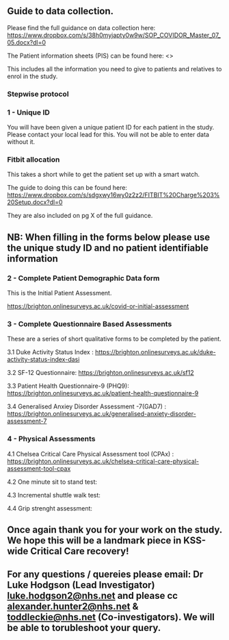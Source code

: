 ## Guide to data collection. 

Please find the full guidance on data collection here: 
<https://www.dropbox.com/s/38h0myjapty0w9w/SOP_COVIDOR_Master_07_05.docx?dl=0>

The Patient information sheets (PIS) can be found here: 
<>

This includes all the information you need to give to patients and relatives to enrol in the study. 

### Stepwise protocol

### 1 - Unique ID

You will have been given a unique patient ID for each patient in the study. 
Please contact your local lead for this. You will not be able to enter data without it. 

###  Fitbit allocation 

 This takes a short while to get the patient set up with a smart watch.

 The guide to doing this can be found here: 
<https://www.dropbox.com/s/sdgxwy16wy0z2z2/FITBIT%20Charge%203%20Setup.docx?dl=0>

 They are also included on pg X of the full guidance. 

## NB: When filling in the forms below please use the unique study ID and no patient identifiable information

### 2 - Complete Patient Demographic Data form

 This is the Initial Patient Assessment. 

 <https://brighton.onlinesurveys.ac.uk/covid-or-initial-assessment>

### 3 - Complete Questionnaire Based Assessments 

These are a series of short qualitative forms to be completed by the patient.  

3.1 Duke Activity Status Index : <https://brighton.onlinesurveys.ac.uk/duke-activity-status-index-dasi>

3.2 SF-12 Questionnaire: <https://brighton.onlinesurveys.ac.uk/sf12>

3.3 Patient Health Questionnaire-9 (PHQ9): <https://brighton.onlinesurveys.ac.uk/patient-health-questionnaire-9>

3.4 Generalised Anxiey Disorder Assessment -7(GAD7) :	<https://brighton.onlinesurveys.ac.uk/generalised-anxiety-disorder-assessment-7> 

### 4 - Physical Assessments

4.1 Chelsea Critical Care Physical Assessment tool (CPAx) : <https://brighton.onlinesurveys.ac.uk/chelsea-critical-care-physical-assessment-tool-cpax>

4.2 One minute sit to stand test: 

4.3 Incremental shuttle walk test: 

4.4 Grip strenght assessment:


## Once again thank you for your work on the study. We hope this will be a landmark piece in KSS-wide Critical Care recovery!

## For any questions / quereies please email: Dr Luke Hodgson (Lead Investigator) luke.hodgson2@nhs.net and please cc alexander.hunter2@nhs.net & toddleckie@nhs.net (Co-investigators). We will be able to torubleshoot your query. 

 
